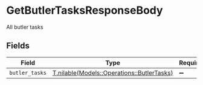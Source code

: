 # GetButlerTasksResponseBody

All butler tasks


## Fields

| Field                                                                                | Type                                                                                 | Required                                                                             | Description                                                                          |
| ------------------------------------------------------------------------------------ | ------------------------------------------------------------------------------------ | ------------------------------------------------------------------------------------ | ------------------------------------------------------------------------------------ |
| `butler_tasks`                                                                       | [T.nilable(Models::Operations::ButlerTasks)](../../models/operations/butlertasks.md) | :heavy_minus_sign:                                                                   | N/A                                                                                  |